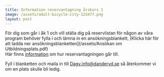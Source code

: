```yaml
---
title: Information reservantagning årskurs 1
image: /assets/adult-bicycle-city-122477.png
layout: post
---
```


För dig som går i åk 1 och vill ställa dig på reservlistan för någon av våra program behöver fylla i och lämna in en ansökningsblankett,
[Klicka här för att ladda ner ansökningsblanketten](/assets/Ansökan om Utbildningsplats.pdf)
<br>
Här finns [information](/assets/Reservantagning19.pdf) om hur reservantagningen går till.

Fyll i blanketten och maila in till [Dagy.info@danderyd.se](mailto:Dagy.info@danderyd.se) så återkommer vi om en plats skulle bli ledig.
